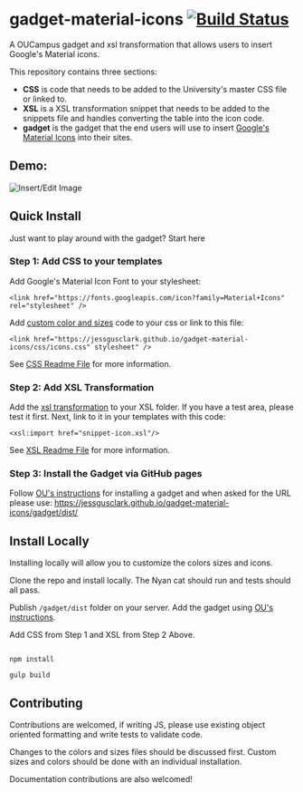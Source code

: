 # gadget-material-icons [![Build Status](https://travis-ci.org/jessgusclark/gadget-material-icons.svg?branch=master)](https://travis-ci.org/jessgusclark/gadget-material-icons)

A OUCampus gadget and xsl transformation that allows users to insert Google's Material icons.

This repository contains three sections:

- **CSS** is code that needs to be added to the University's master CSS file or linked to.
- **XSL** is a XSL transformation snippet that needs to be added to the snippets file and handles converting the table into the icon code.
- **gadget** is the gadget that the end users will use to insert [Google's Material Icons](https://design.google.com/icons/) into their sites.


## Demo:


![Insert/Edit Image](https://raw.githubusercontent.com/jessgusclark/gadget-material-icons/master/img/demo.gif)

## Quick Install

Just want to play around with the gadget? Start here

### Step 1: Add CSS to your templates

Add Google's Material Icon Font to your stylesheet:

```
<link href="https://fonts.googleapis.com/icon?family=Material+Icons" rel="stylesheet" />
```

Add [custom color and sizes](css/icons.css) code to your css or link to this file:

```
<link href="https://jessgusclark.github.io/gadget-material-icons/css/icons.css" stylesheet" />
```

See [CSS Readme File](css/README.md) for more information.

### Step 2: Add XSL Transformation

Add the [xsl transformation](xsl/snippet-icon.xsl) to your XSL folder. If you have a test area, please test it first. Next, link to it in your templates with this code:

```
<xsl:import href="snippet-icon.xsl"/>
```

See [XSL Readme File](xsl/README.md) for more information.

### Step 3: Install the Gadget via GitHub pages

Follow [OU's instructions](http://support.omniupdate.com/oucampus10/setup/gadgets/new-gadget.html) for installing a gadget and when asked for the URL please use: https://jessgusclark.github.io/gadget-material-icons/gadget/dist/


## Install Locally

Installing locally will allow you to customize the colors sizes and icons. 

Clone the repo and install locally. The Nyan cat should run and tests should all pass.

Publish `/gadget/dist` folder on your server. Add the gadget using [OU's instructions](http://support.omniupdate.com/oucampus10/setup/gadgets/new-gadget.html). 

Add CSS from Step 1 and XSL from Step 2 Above.

``` 

npm install

gulp build

```

## Contributing

Contributions are welcomed, if writing JS, please use existing object oriented formatting and write tests to validate code. 

Changes to the colors and sizes files should be discussed first. Custom sizes and colors should be done with an individual installation.

Documentation contributions are also welcomed! 